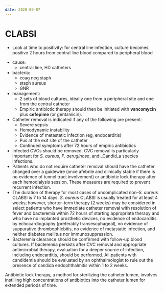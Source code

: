 ```yaml
---
date: 2020-09-07
---
```


# CLABSI

- Look at time to positivity: for central line infection, culture becomes positive 2 hours from central line blood compared to peripheral blood

<!--  CLABSI causes, bacteria, management, rx, duration -->

- cause:
	- central line, HD catheters
- bacteria:
	- coag neg staph
	- staph aureus
	- GNR
- management:
	- 2 sets of blood cultures, ideally one from a peripheral site and one from the central catheter
	- Empiric antibiotic therapy should then be initiated with **vancomycin** plus **cefepime** (or gentamicin).
- Catheter removal is indicated if any of the following are present:
	- Severe sepsis
	- Hemodynamic instability
	- Evidence of metastatic infection (eg, endocarditis)
	- Pus at the exit site of the catheter
	- Continued symptoms after 72 hours of empiric antibiotics
- Infected CVCs should be removed. CVC removal is particularly important for _S. aureus_, _P. aeruginosa_, and _Candid_a species infections.
- Patients who do not require catheter removal should have the catheter changed over a guidewire (once afebrile and clinically stable if there is no evidence of tunnel tract involvement) or antibiotic lock therapy after each hemodialysis session.  These measures are required to prevent recurrent infection.
- The duration of therapy for most cases of uncomplicated non–_S. aureus_ CLABSI is 7 to 14 days. _S. aureus_ CLABSI is usually treated for at least 4 weeks; however, shorter-term therapy (2 weeks) may be considered in select patients who have immediate catheter removal with resolution of fever and bacteremia within 72 hours of starting appropriate therapy and who have no implanted prosthetic devices, no evidence of endocarditis by echocardiography (preferably transesophageal), no evidence of suppurative thrombophlebitis, no evidence of metastatic infection, and neither diabetes mellitus nor immunosuppression.
- Bacteremia clearance should be confirmed with follow-up blood cultures. If bacteremia persists after CVC removal and appropriate antimicrobial therapy, evaluation for a deeper source of infection, including endocarditis, should be performed. All patients with candidemia should be evaluated by an ophthalmologist to rule out the presence of candida endophthalmitis within 1 to 2 weeks.

Antibiotic lock therapy, a method for sterilizing the catheter lumen, involves instilling high concentrations of antibiotics into the catheter lumen for extended periods of time.
